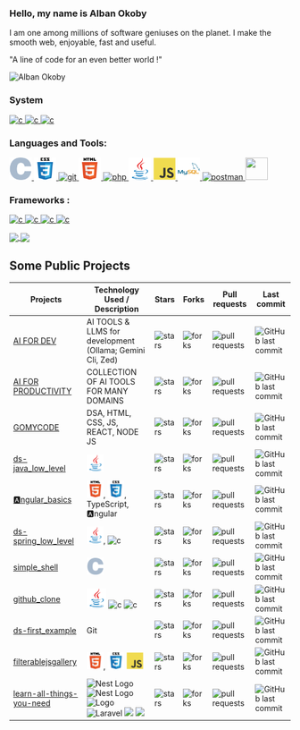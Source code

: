 
### Hello, my name is Alban Okoby
I am one among millions of software geniuses on the planet. I make the smooth web, enjoyable, fast and useful. <br>
<!-- A graduate B.Sc (IT-SN) Computer Science and Technology. -->

"A line of code for an even better world  !"
<p align="left"> <img src="https://komarev.com/ghpvc/?username=alban-okoby&label=Profile%20views&color=0e75b6&style=flat" alt="Alban Okoby" /> </p>

<h3> System </h3>
 <p align="left"> <a href="https://id.nl/_next/image?url=https%3A%2F%2Fwww.datocms-assets.com%2F56706%2F1666324500-px_computertotaal_31908_xzxagr42h78nv46i.png%3Ffm%3Dwebp%26fit%3Dcrop%26w%3D364%26h%3D240%26auto%3Dcompress%26fp-x%3D0.5%26fp-y%3D0.5&w=750&q=100" target="_blank" rel="noreferrer"> <img src="https://id.nl/_next/image?url=https%3A%2F%2Fwww.datocms-assets.com%2F56706%2F1666324500-px_computertotaal_31908_xzxagr42h78nv46i.png%3Ffm%3Dwebp%26fit%3Dcrop%26w%3D364%26h%3D240%26auto%3Dcompress%26fp-x%3D0.5%26fp-y%3D0.5&w=750&q=100" alt="c" width="80" height="50"/> </a> <a href="https://encrypted-tbn0.gstatic.com/images?q=tbn:ANd9GcRBuw9_a_f6qH-XzSPYXj9pEDtmIyZerrO9gKoyRMx45HsI-n7DOqqkuA_-FpB1PL1pmQU&usqp=CAU" target="_blank" rel="noreferrer"> <img src="https://encrypted-tbn0.gstatic.com/images?q=tbn:ANd9GcRBuw9_a_f6qH-XzSPYXj9pEDtmIyZerrO9gKoyRMx45HsI-n7DOqqkuA_-FpB1PL1pmQU&usqp=CAU" alt="c" width="65" height="50"/> </a> 
 <a href="https://encrypted-tbn0.gstatic.com/images?q=tbn:ANd9GcRBuw9_a_f6qH-XzSPYXj9pEDtmIyZerrO9gKoyRMx45HsI-n7DOqqkuA_-FpB1PL1pmQU&usqp=CAU" target="_blank" rel="noreferrer"> <img src="https://venzi.files.wordpress.com/2018/07/linux_penguin_with_logo.gif?w=254" alt="c" width="65" height="50"/> </a>
 </p>
 
<h3 align="left">Languages and Tools:</h3>
<p align="left"> <a href="https://www.cprogramming.com/" target="_blank" rel="noreferrer"> <img src="https://raw.githubusercontent.com/devicons/devicon/master/icons/c/c-original.svg" alt="ubuntu" width="40" height="40"/> </a> <a href="https://www.w3schools.com/css/" target="_blank" rel="noreferrer"> <img src="https://raw.githubusercontent.com/devicons/devicon/master/icons/css3/css3-original-wordmark.svg" alt="css3" width="40" height="40"/> </a> <!-- <a href="https://dart.dev" target="_blank" rel="noreferrer"> <img src="https://www.vectorlogo.zone/logos/dartlang/dartlang-icon.svg" alt="dart" width="40" height="40"/> </a> <a href="https://flutter.dev" target="_blank" rel="noreferrer"> <img src="https://www.vectorlogo.zone/logos/flutterio/flutterio-icon.svg" alt="flutter" width="40" height="40"/> </a> --> <a href="https://git-scm.com/" target="_blank" rel="noreferrer"> <img src="https://www.vectorlogo.zone/logos/git-scm/git-scm-icon.svg" alt="git" width="40" height="40"/> </a> <a href="https://www.w3.org/html/" target="_blank" rel="noreferrer"> <img src="https://raw.githubusercontent.com/devicons/devicon/master/icons/html5/html5-original-wordmark.svg" alt="html5" width="40" height="40"/> </a> <a href="https://www.php.net/" target="_blank" rel="noreferrer"> <img src="https://upload.wikimedia.org/wikipedia/commons/3/31/Webysther_20160423_-_Elephpant.svg" alt="php" width="40" height="40"/> </a>  <a href="https://www.java.com" target="_blank" rel="noreferrer"> <img src="https://raw.githubusercontent.com/devicons/devicon/master/icons/java/java-original.svg" alt="java" width="40" height="40"/> </a> <a href="https://developer.mozilla.org/en-US/docs/Web/JavaScript" target="_blank" rel="noreferrer"> <img src="https://raw.githubusercontent.com/devicons/devicon/master/icons/javascript/javascript-original.svg" alt="javascript" width="40" height="40"/> </a> 
<!--  <a href="https://www.linux.org/" target="_blank" rel="noreferrer"> <img src="https://raw.giathubusercontent.com/devicons/devicon/master/icons/linux/linux-original.svg" alt="linux" width="40" height="40"/> </a>  -->
 <a href="https://www.mysql.com/" target="_blank" rel="noreferrer"> <img src="https://raw.githubusercontent.com/devicons/devicon/master/icons/mysql/mysql-original-wordmark.svg" alt="mysql" width="40" height="40"/> </a> <a href="https://postman.com" target="_blank" rel="noreferrer"> <img src="https://www.vectorlogo.zone/logos/getpostman/getpostman-icon.svg" alt="postman" width="40" height="40" /> </a> <a href="https://bitbucket.org" target="_blank" rel="noreferrer" ><img src="https://encrypted-tbn0.gstatic.com/images?q=tbn:ANd9GcQXhpSXbWWq_Cu8k-TA7PBfXF6D4rfwpokAHO0KTyI2_w&s" alt="" width="40" height="40"/> </a>   <!-- <a href="https://www.python.org" target="_blank" rel="noreferrer" ><img src="https://raw.githubusercontent.com/devicons/devicon/master/icons/python/python-original.svg" alt="python" width="40" height="40"/> </a> 
-->
</p>

  <h3 align="left">Frameworks :</h3>
  <p align="left"> <a href="https://www.angular.io" target="_blank" rel="noreferrer"> <img src="https://angular.io/assets/images/logos/angular/shield-large.svg" alt="c" width="50" height="50"/> </a> <a href="https://www.spring.io" target="_blank" rel="noreferrer"> <img src="https://encrypted-tbn0.gstatic.com/images?q=tbn:ANd9GcRKv3NF172jmJj6A20BTyi7K9W1gybX6ymf3U01sXCipg&s" alt="c" width="50" height="50"/> </a> <a href="https://www.angular.io" target="_blank" rel="noreferrer"> <img src="https://getbootstrap.com/docs/5.3/assets/brand/bootstrap-logo-shadow.png" alt="c" width="50" height="50"/> </a> <a href="https://material.angular.io/" target="_blank" rel="noreferrer"> <img src="https://static.javatpoint.com/tutorial/angular-material/images/angular-material.jpg" alt="c" width="250" height="50"/> </a>
  </p>
  <a href="https://github.com/alban-okoby/alban-okoby">
  <img align="center" src="https://github-readme-stats.vercel.app/api?username=alban-okoby&theme=highcontrast&show_icons=true&count_private=true&show_owner=true" />
</a>
<a href="https://github.com/alban-okoby/alban-okoby">
  <img align="center" src="https://github-readme-stats.vercel.app/api/top-langs/?username=alban-okoby&theme=highcontrast&show_icons=true&hide=html,css&langs_count=8&layout=donut" />
</a>

## Some Public Projects

Projects | Technology Used / Description | Stars | Forks | Pull requests | Last commit |
|----------|---------------------------|-------|-------|---------------|---------------|
| [AI FOR DEV](https://github.com/alban-okoby/aidev) | AI TOOLS & LLMS for development (Ollama; Gemini Cli, Zed)| ![stars](https://img.shields.io/github/stars/alban-okoby/aidev?style=flat-square&labelColor=343b41)  | ![forks](https://img.shields.io/github/forks/alban-okoby/aidev?style=flat-square&labelColor=343b41) | ![pull requests](https://img.shields.io/github/issues-pr/alban-okoby/aidev?style=flat-square&labelColor=343b41) | ![GitHub last commit](https://img.shields.io/github/last-commit/alban-okoby/aidev) |
| [AI FOR PRODUCTIVITY](https://github.com/alban-okoby/aisk) | COLLECTION OF AI TOOLS FOR MANY DOMAINS| ![stars](https://img.shields.io/github/stars/alban-okoby/aisk?style=flat-square&labelColor=343b41)  | ![forks](https://img.shields.io/github/forks/alban-okoby/aisk?style=flat-square&labelColor=343b41) | ![pull requests](https://img.shields.io/github/issues-pr/alban-okoby/aisk?style=flat-square&labelColor=343b41) | ![GitHub last commit](https://img.shields.io/github/last-commit/alban-okoby/aisk) |
| [GOMYCODE](https://github.com/alban-okoby/gomycode-checkpoints) | DSA, HTML, CSS, JS, REACT, NODE JS | ![stars](https://img.shields.io/github/stars/alban-okoby/gomycode-checkpoints?style=flat-square&labelColor=343b41)  | ![forks](https://img.shields.io/github/forks/alban-okoby/gomycode-checkpoints?style=flat-square&labelColor=343b41) | ![pull requests](https://img.shields.io/github/issues-pr/alban-okoby/gomycode-checkpoints?style=flat-square&labelColor=343b41) | ![GitHub last commit](https://img.shields.io/github/last-commit/alban-okoby/gomycode-checkpoints) |
| [ds-java_low_level](https://github.com/alban-okoby/ds-java_low_level) | <img src="https://raw.githubusercontent.com/devicons/devicon/master/icons/java/java-original.svg" alt="java" width="30" height="30"/> | ![stars](https://img.shields.io/github/stars/alban-okoby/ds-java_low_level?style=flat-square&labelColor=343b41) | ![forks](https://img.shields.io/github/forks/alban-okoby/ds-java_low_level?style=flat-square&labelColor=343b41) | ![pull requests](https://img.shields.io/github/issues-pr/alban-okoby/ds-java_low_level?style=flat-square&labelColor=343b41) | ![GitHub last commit](https://img.shields.io/github/last-commit/alban-okoby/ds-java_low_level) |
| [🅰ngular_basics](https://github.com/alban-okoby/ds-free_angular_basics) | <img src="https://raw.githubusercontent.com/devicons/devicon/master/icons/html5/html5-original-wordmark.svg" alt="html5" width="30" height="30"/>, <img src="https://raw.githubusercontent.com/devicons/devicon/master/icons/css3/css3-original-wordmark.svg" alt="css3" width="30" height="30"/>, TypeScript, 🅰ngular | ![stars](https://img.shields.io/github/stars/alban-okoby/ds-free_angular_basics?style=flat-square&labelColor=343b41) | ![forks](https://img.shields.io/github/forks/alban-okoby/ds-free_angular_basics?style=flat-square&labelColor=343b41) | ![pull requests](https://img.shields.io/github/issues-pr/alban-okoby/ds-free_angular_basics?style=flat-square&labelColor=343b41) | ![GitHub last commit](https://img.shields.io/github/last-commit/alban-okoby/ds-free_angular_basics) |
| [ds-spring_low_level](https://github.com/alban-okoby/ds-spring_low_level) | <img src="https://raw.githubusercontent.com/devicons/devicon/master/icons/java/java-original.svg" alt="java" width="30" height="30"/>,  <img src="https://encrypted-tbn0.gstatic.com/images?q=tbn:ANd9GcRKv3NF172jmJj6A20BTyi7K9W1gybX6ymf3U01sXCipg&s" alt="c" width="30" height="30"/> | ![stars](https://img.shields.io/github/stars/alban-okoby/ds-spring_low_level?style=flat-square&labelColor=343b41) | ![forks](https://img.shields.io/github/forks/alban-okoby/ds-spring_low_level?style=flat-square&labelColor=343b41) | ![pull requests](https://img.shields.io/github/issues-pr/alban-okoby/ds-spring_low_level?style=flat-square&labelColor=343b41) | ![GitHub last commit](https://img.shields.io/github/last-commit/alban-okoby/ds-spring_low_level) |
| [simple_shell](https://github.com/alban-okoby/simple_shell) | <img src="https://raw.githubusercontent.com/devicons/devicon/master/icons/c/c-original.svg" alt="c" width="30" height="30"/> | ![stars](https://img.shields.io/github/stars/alban-okoby/simple_shell?style=flat-square&labelColor=343b41) | ![forks](https://img.shields.io/github/forks/alban-okoby/simple_shell?style=flat-square&labelColor=343b41) | ![pull requests](https://img.shields.io/github/issues-pr/alban-okoby/simple_shell?style=flat-square&labelColor=343b41) | ![GitHub last commit](https://img.shields.io/github/last-commit/alban-okoby/simple_shell) |
| [github_clone](https://github.com/alban-okoby/github_clone) | <img src="https://raw.githubusercontent.com/devicons/devicon/master/icons/java/java-original.svg" alt="java" width="35" height="35"/> <img src="https://encrypted-tbn0.gstatic.com/images?q=tbn:ANd9GcRKv3NF172jmJj6A20BTyi7K9W1gybX6ymf3U01sXCipg&s" alt="c" width="30" height="30"/> <img src="https://angular.io/assets/images/logos/angular/shield-large.svg" alt="c" width="30" height="30"/>| ![stars](https://img.shields.io/github/stars/alban-okoby/github_clone?style=flat-square&labelColor=343b41)  | ![forks](https://img.shields.io/github/forks/alban-okoby/github_clone?style=flat-square&labelColor=343b41) | ![pull requests](https://img.shields.io/github/issues-pr/alban-okoby/github_clone?style=flat-square&labelColor=343b41) | ![GitHub last commit](https://img.shields.io/github/last-commit/alban-okoby/github_clone) |
| [ds-first_example](https://github.com/alban-okoby/ds-first_example) | Git | ![stars](https://img.shields.io/github/stars/alban-okoby/ds-first_example?style=flat-square&labelColor=343b41) | ![forks](https://img.shields.io/github/forks/alban-okoby/ds-first_example?style=flat-square&labelColor=343b41) | ![pull requests](https://img.shields.io/github/issues-pr/alban-okoby/ds-first_example?style=flat-square&labelColor=343b41) |![GitHub last commit](https://img.shields.io/github/last-commit/alban-okoby/ds-first_example) |
| [filterablejsgallery](https://github.com/alban-okoby/filterablejsgallery) | <img src="https://raw.githubusercontent.com/devicons/devicon/master/icons/html5/html5-original-wordmark.svg" alt="html5" width="30" height="30"/>, <img src="https://raw.githubusercontent.com/devicons/devicon/master/icons/css3/css3-original-wordmark.svg" alt="css3" width="30" height="30"/> <img src="https://raw.githubusercontent.com/devicons/devicon/master/icons/javascript/javascript-original.svg" alt="javascript" width="30" height="30"/> | ![stars](https://img.shields.io/github/stars/alban-okoby/filterablejsgallery?style=flat-square&labelColor=343b41)  | ![forks](https://img.shields.io/github/forks/alban-okoby/filterablejsgallery?style=flat-square&labelColor=343b41) | ![pull requests](https://img.shields.io/github/issues-pr/alban-okoby/filterablejsgallery?style=flat-square&labelColor=343b41) |![GitHub last commit](https://img.shields.io/github/last-commit/alban-okoby/filterablejsgallery) |
| [learn-all-things-you-need](https://github.com/alban-okoby/learn-all-things-you-need) | <img src="https://nestjs.com/img/logo-small.svg" width="30" alt="Nest Logo" /> <img src="https://upload.wikimedia.org/wikipedia/commons/c/c6/Dart_logo.png" width="30" alt="Nest Logo" /> <img src="https://upload.wikimedia.org/wikipedia/commons/d/d9/Node.js_logo.svg" width="50" alt="Logo" /> <img src="https://upload.wikimedia.org/wikipedia/commons/9/9a/Laravel.svg" alt="Laravel" width="30" /> <img src="https://upload.wikimedia.org/wikipedia/commons/thumb/9/95/Vue.js_Logo_2.svg/1024px-Vue.js_Logo_2.svg.png" width="30" /> <img src="https://upload.wikimedia.org/wikipedia/commons/thumb/0/0d/C_Sharp_wordmark.svg/768px-C_Sharp_wordmark.svg.png" width="30" /> | ![stars](https://img.shields.io/github/stars/alban-okoby/learn-all-things-you-need?style=flat-square&labelColor=343b41)  | ![forks](https://img.shields.io/github/forks/alban-okoby/filterablejsgallery?style=flat-square&labelColor=343b41) | ![pull requests](https://img.shields.io/github/issues-pr/alban-okoby/learn-all-things-you-need?style=flat-square&labelColor=343b41) | ![GitHub last commit](https://img.shields.io/github/last-commit/alban-okoby/learn-all-things-you-need) |
